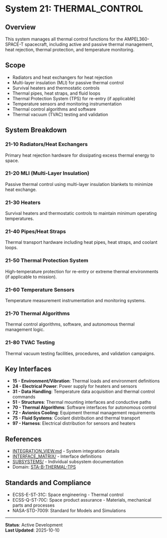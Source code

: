 # System 21: THERMAL_CONTROL

## Overview

This system manages all thermal control functions for the AMPEL360-SPACE-T spacecraft, including active and passive thermal management, heat rejection, thermal protection, and temperature monitoring.

## Scope

- Radiators and heat exchangers for heat rejection
- Multi-layer insulation (MLI) for passive thermal control
- Survival heaters and thermostatic controls
- Thermal pipes, heat straps, and fluid loops
- Thermal Protection System (TPS) for re-entry (if applicable)
- Temperature sensors and monitoring instrumentation
- Thermal control algorithms and software
- Thermal vacuum (TVAC) testing and validation

## System Breakdown

### 21-10 Radiators/Heat Exchangers
Primary heat rejection hardware for dissipating excess thermal energy to space.

### 21-20 MLI (Multi-Layer Insulation)
Passive thermal control using multi-layer insulation blankets to minimize heat exchange.

### 21-30 Heaters
Survival heaters and thermostatic controls to maintain minimum operating temperatures.

### 21-40 Pipes/Heat Straps
Thermal transport hardware including heat pipes, heat straps, and coolant loops.

### 21-50 Thermal Protection System
High-temperature protection for re-entry or extreme thermal environments (if applicable to mission).

### 21-60 Temperature Sensors
Temperature measurement instrumentation and monitoring systems.

### 21-70 Thermal Algorithms
Thermal control algorithms, software, and autonomous thermal management logic.

### 21-80 TVAC Testing
Thermal vacuum testing facilities, procedures, and validation campaigns.

## Key Interfaces

- **15 - Environment/Vibration**: Thermal loads and environment definitions
- **24 - Electrical Power**: Power supply for heaters and sensors
- **31 - Data Handling**: Temperature data acquisition and thermal control commands
- **51 - Structures**: Thermal mounting interfaces and conductive paths
- **70 - Thermal Algorithms**: Software interfaces for autonomous control
- **72 - Avionics Cooling**: Equipment thermal management requirements
- **75 - Fluid Systems**: Coolant distribution and thermal transport
- **97 - Harness**: Electrical distribution for sensors and heaters

## References

- [INTEGRATION_VIEW.md](./INTEGRATION_VIEW.md) - System integration details
- [INTERFACE_MATRIX/](./INTERFACE_MATRIX/) - Interface definitions
- [SUBSYSTEMS/](./SUBSYSTEMS/) - Individual subsystem documentation
- Domain: [STA-B-THERMAL-TPS](../../README.md)

## Standards and Compliance

- ECSS-E-ST-31C: Space engineering - Thermal control
- ECSS-Q-ST-70C: Space product assurance - Materials, mechanical parts and processes
- NASA-STD-7009: Standard for Models and Simulations

---

**Status**: Active Development  
**Last Updated**: 2025-10-10

